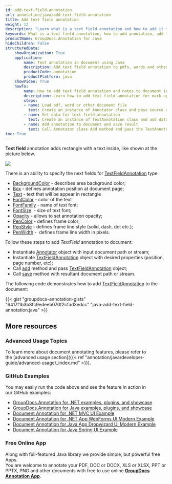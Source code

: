 ```yaml
---
id: add-text-field-annotation
url: annotation/java/add-text-field-annotation
title: Add text field annotation
weight: 12
description: "Learn what is a text field annotation and how to add it to a document programmatically using GroupDocs.Annotation for Java."
keywords: What is a text field annotation, how to add annotation, add text field annotation
productName: GroupDocs.Annotation for Java
hideChildren: False
structuredData:
    showOrganization: True
    application:
        name: Text annotation in document using Java
        description: Add text field annotation to pdfs, words and other documents natively on mac, windows or ubuntu with high performance using Java language and GroupDocs.Annotation for Java APIs
        productCode: annotation
        productPlatform: java 
    showVideo: True
    howTo:
        name: How to add text field annotation and notes to document in Java
        description: Learn how to add text field annotation for mark up words, pdf or other document in Java step by step
        steps:
        - name: Load pdf, word or other document file
          text: Create an instance of Annotator class and pass source document file path as a constructor parameter. You may specify absolute or relative file path as per your requirements.
        - name: Set data for text field annotation
          text: Create an instance of TextAnnotation class and add data for text field annotation.
        - name: Add annotation to document and save result
          text: Call Annotator class Add method and pass the TextAnnotation object from the previous step as parameter then call Save method from Annotator class and pass the output filename as parameter.
toc: True
---
```


**Text field** annotation adds rectangle with a text inside, like shown at the picture below. 

![](/annotation/java/images/add-text-field-annotation.png)

There is an ability to specify the next fields for [TextFieldAnnotation](https://reference.groupdocs.com/java/annotation/com.groupdocs.annotation.models.annotationmodels/TextFieldAnnotation) type:
*   [BackgroundColor](https://reference.groupdocs.com/annotation/java/com.groupdocs.annotation.models.annotationmodels/AreaAnnotation#getBackgroundColor()) - describes area background color;
*   [Box](https://reference.groupdocs.com/annotation/java/com.groupdocs.annotation.models.annotationmodels/AreaAnnotation#getBox()) - defines annotation position at document page;
*   [Text](https://reference.groupdocs.com/annotation/java/com.groupdocs.annotation.models.annotationmodels/TextFieldAnnotation#getText()) - text that will be appear in rectangle
*   [FontColor](https://reference.groupdocs.com/annotation/java/com.groupdocs.annotation.models.annotationmodels/TextFieldAnnotation#getFontColor()) - color of the text
*   [FontFamily](https://reference.groupdocs.com/annotation/java/com.groupdocs.annotation.models.annotationmodels/TextFieldAnnotation#getFontFamily()) - name of text font;
*   [FontSize](https://reference.groupdocs.com/annotation/java/com.groupdocs.annotation.models.annotationmodels/TextFieldAnnotation#getFontSize())  - size of text font;
*   [Opacity](https://reference.groupdocs.com/annotation/java/com.groupdocs.annotation.models.annotationmodels/AreaAnnotation#getOpacity()) - allows to set annotation opacity;
*   [PenColor](https://reference.groupdocs.com/annotation/java/com.groupdocs.annotation.models.annotationmodels/AreaAnnotation#getPenColor()) - defines frame color;
*   [PenStyle](https://reference.groupdocs.com/annotation/java/com.groupdocs.annotation.models.annotationmodels/AreaAnnotation#getPenStyle()) - defines frame line style (solid, dash, dot etc.);
*   [PenWidth](https://reference.groupdocs.com/annotation/java/com.groupdocs.annotation.models.annotationmodels/AreaAnnotation#getPenWidth()) -  defines frame line width in pixels.
    
Follow these steps to add *TextField* annotation to document:
*   Instantiate [Annotator](https://reference.groupdocs.com/java/annotation/com.groupdocs.annotation/Annotator) object with input document path or stream;
*   Instantiate [TextFieldAnnotation](https://reference.groupdocs.com/java/annotation/com.groupdocs.annotation.models.annotationmodels/TextFieldAnnotation) object with desired properties (position, page number, etc);
*   Call [add](https://reference.groupdocs.com/java/annotation/com.groupdocs.annotation/Annotator#add(com.groupdocs.annotation.models.annotationmodels.AnnotationBase)) method and pass [TextFieldAnnotation](https://reference.groupdocs.com/java/annotation/com.groupdocs.annotation.models.annotationmodels/TextFieldAnnotation) object;
*   Call [save](https://reference.groupdocs.com/java/annotation/com.groupdocs.annotation/Annotator#save(java.io.InputStream)) method with resultant document path or stream.
    

The following code demonstrates how to add [TextFieldAnnotation](https://reference.groupdocs.com/java/annotation/com.groupdocs.annotation.models.annotationmodels/TextFieldAnnotation) to the document:

{{< gist "groupdocs-annotation-gists" "6417f1b3b8fc9edeeb070f2cfad3edcc" "java-add-text-field-annotation.java" >}}

## More resources
### Advanced Usage Topics
To learn more about document annotating features, please refer to the [advanced usage section]({{< ref "annotation/java/developer-guide/advanced-usage/_index.md" >}}).

### GitHub Examples
You may easily run the code above and see the feature in action in our GitHub examples:

*   [GroupDocs.Annotation for .NET examples, plugins, and showcase](https://github.com/groupdocs-annotation/GroupDocs.Annotation-for-.NET)
*   [GroupDocs.Annotation for Java examples, plugins, and showcase](https://github.com/groupdocs-annotation/GroupDocs.Annotation-for-Java)
*   [Document Annotation for .NET MVC UI Example](https://github.com/groupdocs-annotation/GroupDocs.Annotation-for-.NET-MVC)
*   [Document Annotation for .NET App WebForms UI Modern Example](https://github.com/groupdocs-annotation/GroupDocs.Annotation-for-.NET-WebForms)
*   [Document Annotation for Java App Dropwizard UI Modern Example](https://github.com/groupdocs-annotation/GroupDocs.Annotation-for-Java-Dropwizard)
*   [Document Annotation for Java Spring UI Example](https://github.com/groupdocs-annotation/GroupDocs.Annotation-for-Java-Spring)

### Free Online App
Along with full-featured Java library we provide simple, but powerful free Apps.  
You are welcome to annotate your PDF, DOC or DOCX, XLS or XLSX, PPT or PPTX, PNG and other documents with free to use online **[GroupDocs Annotation App](https://products.groupdocs.app/annotation)**.
